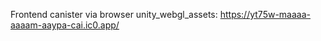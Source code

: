   Frontend canister via browser
    unity_webgl_assets: https://yt75w-maaaa-aaaam-aaypa-cai.ic0.app/
